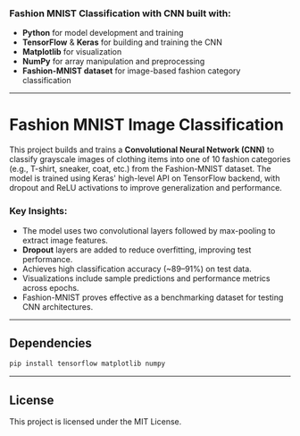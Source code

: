 ### **Fashion MNIST Classification with CNN built with:**

* **Python** for model development and training
* **TensorFlow** & **Keras** for building and training the CNN
* **Matplotlib** for visualization
* **NumPy** for array manipulation and preprocessing
* **Fashion-MNIST dataset** for image-based fashion category classification

---

# Fashion MNIST Image Classification

This project builds and trains a **Convolutional Neural Network (CNN)** to classify grayscale images of clothing items into one of 10 fashion categories (e.g., T-shirt, sneaker, coat, etc.) from the Fashion-MNIST dataset. The model is trained using Keras' high-level API on TensorFlow backend, with dropout and ReLU activations to improve generalization and performance.

### **Key Insights:**

* The model uses two convolutional layers followed by max-pooling to extract image features.
* **Dropout** layers are added to reduce overfitting, improving test performance.
* Achieves high classification accuracy (\~89–91%) on test data.
* Visualizations include sample predictions and performance metrics across epochs.
* Fashion-MNIST proves effective as a benchmarking dataset for testing CNN architectures.

---

## Dependencies

```bash
pip install tensorflow matplotlib numpy
```

---

## License

This project is licensed under the MIT License.

